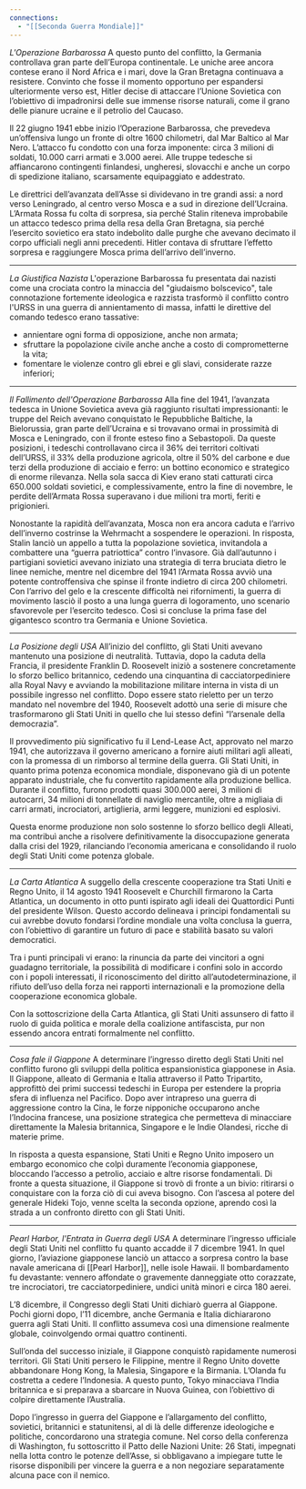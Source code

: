 ```yaml
---
connections:
  - "[[Seconda Guerra Mondiale]]"
---
```


*L'Operazione Barbarossa*
A questo punto del conflitto, la Germania controllava gran parte dell’Europa continentale. Le uniche aree ancora contese erano il Nord Africa e i mari, dove la Gran Bretagna continuava a resistere. Convinto che fosse il momento opportuno per espandersi ulteriormente verso est, Hitler decise di attaccare l’Unione Sovietica con l’obiettivo di impadronirsi delle sue immense risorse naturali, come il grano delle pianure ucraine e il petrolio del Caucaso.

Il 22 giugno 1941 ebbe inizio l’Operazione Barbarossa, che prevedeva un’offensiva lungo un fronte di oltre 1600 chilometri, dal Mar Baltico al Mar Nero. L’attacco fu condotto con una forza imponente: circa 3 milioni di soldati, 10.000 carri armati e 3.000 aerei. Alle truppe tedesche si affiancarono contingenti finlandesi, ungheresi, slovacchi e anche un corpo di spedizione italiano, scarsamente equipaggiato e addestrato.

Le direttrici dell’avanzata dell’Asse si dividevano in tre grandi assi: a nord verso Leningrado, al centro verso Mosca e a sud in direzione dell’Ucraina. L’Armata Rossa fu colta di sorpresa, sia perché Stalin riteneva improbabile un attacco tedesco prima della resa della Gran Bretagna, sia perché l’esercito sovietico era stato indebolito dalle purghe che avevano decimato il corpo ufficiali negli anni precedenti. Hitler contava di sfruttare l’effetto sorpresa e raggiungere Mosca prima dell’arrivo dell’inverno.

---

*La Giustifica Nazista*
L'operazione Barbarossa fu presentata dai nazisti come una crociata contro la minaccia del "giudaismo bolscevico", tale connotazione fortemente ideologica e razzista trasformò il conflitto contro l'URSS in una guerra di annientamento di massa, infatti le direttive del comando tedesco erano tassative:
- annientare ogni forma di opposizione, anche non armata;
- sfruttare la popolazione civile anche anche a costo di comprometterne la vita;
- fomentare le violenze contro gli ebrei e gli slavi, considerate razze inferiori;

---

*Il Fallimento dell'Operazione Barbarossa*
Alla fine del 1941, l’avanzata tedesca in Unione Sovietica aveva già raggiunto risultati impressionanti: le truppe del Reich avevano conquistato le Repubbliche Baltiche, la Bielorussia, gran parte dell’Ucraina e si trovavano ormai in prossimità di Mosca e Leningrado, con il fronte esteso fino a Sebastopoli. Da queste posizioni, i tedeschi controllavano circa il 36% dei territori coltivati dell’URSS, il 33% della produzione agricola, oltre il 50% del carbone e due terzi della produzione di acciaio e ferro: un bottino economico e strategico di enorme rilevanza. Nella sola sacca di Kiev erano stati catturati circa 650.000 soldati sovietici, e complessivamente, entro la fine di novembre, le perdite dell’Armata Rossa superavano i due milioni tra morti, feriti e prigionieri.

Nonostante la rapidità dell’avanzata, Mosca non era ancora caduta e l’arrivo dell’inverno costrinse la Wehrmacht a sospendere le operazioni. In risposta, Stalin lanciò un appello a tutta la popolazione sovietica, invitandola a combattere una “guerra patriottica” contro l’invasore. Già dall’autunno i partigiani sovietici avevano iniziato una strategia di terra bruciata dietro le linee nemiche, mentre nel dicembre del 1941 l’Armata Rossa avviò una potente controffensiva che spinse il fronte indietro di circa 200 chilometri. Con l’arrivo del gelo e la crescente difficoltà nei rifornimenti, la guerra di movimento lasciò il posto a una lunga guerra di logoramento, uno scenario sfavorevole per l’esercito tedesco. Così si concluse la prima fase del gigantesco scontro tra Germania e Unione Sovietica.

---

*La Posizione degli USA*
All’inizio del conflitto, gli Stati Uniti avevano mantenuto una posizione di neutralità. Tuttavia, dopo la caduta della Francia, il presidente Franklin D. Roosevelt iniziò a sostenere concretamente lo sforzo bellico britannico, cedendo una cinquantina di cacciatorpediniere alla Royal Navy e avviando la mobilitazione militare interna in vista di un possibile ingresso nel conflitto. Dopo essere stato rieletto per un terzo mandato nel novembre del 1940, Roosevelt adottò una serie di misure che trasformarono gli Stati Uniti in quello che lui stesso definì “l’arsenale della democrazia”.

Il provvedimento più significativo fu il Lend-Lease Act, approvato nel marzo 1941, che autorizzava il governo americano a fornire aiuti militari agli alleati, con la promessa di un rimborso al termine della guerra. Gli Stati Uniti, in quanto prima potenza economica mondiale, disponevano già di un potente apparato industriale, che fu convertito rapidamente alla produzione bellica. Durante il conflitto, furono prodotti quasi 300.000 aerei, 3 milioni di autocarri, 34 milioni di tonnellate di naviglio mercantile, oltre a migliaia di carri armati, incrociatori, artiglieria, armi leggere, munizioni ed esplosivi.

Questa enorme produzione non solo sostenne lo sforzo bellico degli Alleati, ma contribuì anche a risolvere definitivamente la disoccupazione generata dalla crisi del 1929, rilanciando l’economia americana e consolidando il ruolo degli Stati Uniti come potenza globale.

---

*La Carta Atlantica*
A suggello della crescente cooperazione tra Stati Uniti e Regno Unito, il 14 agosto 1941 Roosevelt e Churchill firmarono la Carta Atlantica, un documento in otto punti ispirato agli ideali dei Quattordici Punti del presidente Wilson. Questo accordo delineava i principi fondamentali su cui avrebbe dovuto fondarsi l’ordine mondiale una volta conclusa la guerra, con l’obiettivo di garantire un futuro di pace e stabilità basato su valori democratici.

Tra i punti principali vi erano: la rinuncia da parte dei vincitori a ogni guadagno territoriale, la possibilità di modificare i confini solo in accordo con i popoli interessati, il riconoscimento del diritto all’autodeterminazione, il rifiuto dell’uso della forza nei rapporti internazionali e la promozione della cooperazione economica globale.

Con la sottoscrizione della Carta Atlantica, gli Stati Uniti assunsero di fatto il ruolo di guida politica e morale della coalizione antifascista, pur non essendo ancora entrati formalmente nel conflitto.

---

*Cosa fale il Giappone*
A determinare l’ingresso diretto degli Stati Uniti nel conflitto furono gli sviluppi della politica espansionistica giapponese in Asia. Il Giappone, alleato di Germania e Italia attraverso il Patto Tripartito, approfittò dei primi successi tedeschi in Europa per estendere la propria sfera di influenza nel Pacifico. Dopo aver intrapreso una guerra di aggressione contro la Cina, le forze nipponiche occuparono anche l’Indocina francese, una posizione strategica che permetteva di minacciare direttamente la Malesia britannica, Singapore e le Indie Olandesi, ricche di materie prime.

In risposta a questa espansione, Stati Uniti e Regno Unito imposero un embargo economico che colpì duramente l’economia giapponese, bloccando l’accesso a petrolio, acciaio e altre risorse fondamentali. Di fronte a questa situazione, il Giappone si trovò di fronte a un bivio: ritirarsi o conquistare con la forza ciò di cui aveva bisogno. Con l’ascesa al potere del generale Hideki Tojo, venne scelta la seconda opzione, aprendo così la strada a un confronto diretto con gli Stati Uniti.

---

*Pearl Harbor, l'Entrata in Guerra degli USA*
A determinare l’ingresso ufficiale degli Stati Uniti nel conflitto fu quanto accadde il 7 dicembre 1941. In quel giorno, l’aviazione giapponese lanciò un attacco a sorpresa contro la base navale americana di [[Pearl Harbor]], nelle isole Hawaii. Il bombardamento fu devastante: vennero affondate o gravemente danneggiate otto corazzate, tre incrociatori, tre cacciatorpediniere, undici unità minori e circa 180 aerei.

L’8 dicembre, il Congresso degli Stati Uniti dichiarò guerra al Giappone. Pochi giorni dopo, l’11 dicembre, anche Germania e Italia dichiararono guerra agli Stati Uniti. Il conflitto assumeva così una dimensione realmente globale, coinvolgendo ormai quattro continenti.

Sull’onda del successo iniziale, il Giappone conquistò rapidamente numerosi territori. Gli Stati Uniti persero le Filippine, mentre il Regno Unito dovette abbandonare Hong Kong, la Malesia, Singapore e la Birmania. L’Olanda fu costretta a cedere l’Indonesia. A questo punto, Tokyo minacciava l’India britannica e si preparava a sbarcare in Nuova Guinea, con l’obiettivo di colpire direttamente l’Australia.

Dopo l’ingresso in guerra del Giappone e l’allargamento del conflitto, sovietici, britannici e statunitensi, al di là delle differenze ideologiche e politiche, concordarono una strategia comune. Nel corso della conferenza di Washington, fu sottoscritto il Patto delle Nazioni Unite: 26 Stati, impegnati nella lotta contro le potenze dell’Asse, si obbligavano a impiegare tutte le risorse disponibili per vincere la guerra e a non negoziare separatamente alcuna pace con il nemico.